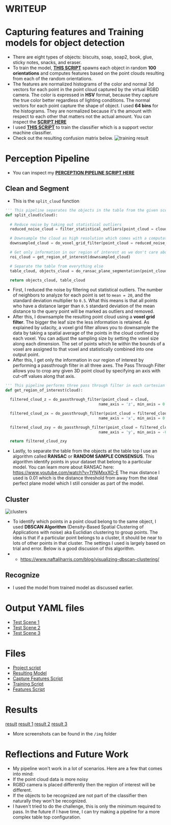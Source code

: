 # WRITEUP

# Capturing features and Training models for object detection
- There are eight types of objects: biscuits, soap, soap2, book, glue, sticky notes, snacks, and eraser. 
- To train the model, 
[**THIS SCRIPT**](https://github.com/mithi/perception-pr2/blob/master/src/sensor_stick/scripts/capture_features.py)
spawns each object in random **100 orientations** and computes features based on the point clouds 
resulting from each of the random orientations.
- The features are normalized histograms of the color and normal 3d vectors for each point in the point cloud
captured by the virtual RGBD camera. The color is expressed in **HSV** format, because they capture the true color better
regardless of lighting conditions. The normal vectors for each point capture the shape of object. I used **64 bins**
for the histograms. They are normalized because it's the amount with respect to each other that matters not the actual amount. 
You can inspect the 
[**SCRIPT HERE**](https://github.com/mithi/perception-pr2/blob/master/src/sensor_stick/src/sensor_stick/features.py)
- I used 
[**THIS SCRIPT**](https://github.com/mithi/perception-pr2/blob/master/src/sensor_stick/scripts/train_svm.py)
to train the classifier which is a support vector machine classifier. 
- Check out the resulting confusion matrix below. 
![training result](https://github.com/mithi/perception-pr2/blob/master/img/confusion-matrix.png)

# Perception Pipeline
- You can inspect my
[**PERCEPTION PIPELINE SCRIPT HERE**](https://github.com/mithi/perception-pr2/blob/master/src/RoboND-Perception-Project/pr2_robot/scripts/project.py)


## Clean and Segment
- This is the `split_cloud` function
``` python
''' This pipeline separates the objects in the table from the given scene '''
def split_cloud(cloud):
  
  # Reduce noise by taking out statistical outliers
  reduced_noise_cloud = filter_statistical_outliers(point_cloud = cloud, mean = 20, stdev = 0.5)

  # Downsample the cloud as high resolution which comes with a computation cost
  downsampled_cloud = do_voxel_grid_filter(point_cloud = reduced_noise_cloud, LEAF_SIZE = 0.005)

  # Get only information in our region of interest as we don't care about the other parts
  roi_cloud = get_region_of_interest(downsampled_cloud)

  # Separate the table from everything else
  table_cloud, objects_cloud = do_ransac_plane_segmentation(point_cloud = roi_cloud, max_distance = 0.01)

  return objects_cloud, table_cloud
```
- First, I reduced the noise by filtering out statistical outliers. 
 The number of neighbors to analyze for each point is set to `mean = 20`, and the standard deviation multiplier to `0.5`. 
 What this means is that all points who have a distance larger than `0.5` standard deviation of the mean distance to the 
 query point will be marked as outliers and removed.
- After this, I downsample the resulting point cloud using a **voxel grid filter**.
The bigger the leaf size the less information is retained. As explained by udacity, a voxel grid filter allows you to
downsample the data by taking a spatial average of the points in the cloud confined by each voxel. 
You can adjust the sampling size by setting the voxel size along each dimension. 
The set of points which lie within the bounds of a voxel are assigned to that voxel and
statistically combined into one output point.
- After this, I get only the information in our region of interest by performing a passthrough filter in all three axes. 
The Pass Through Filter allows you to crop any given 3D point cloud by specifying an axis with cut-off values along that axis. 
```python
''' This pipeline performs three pass through filter in each cartesian axis '''
def get_region_of_interest(cloud):

  filtered_cloud_z = do_passthrough_filter(point_cloud = cloud, 
                                         name_axis = 'z', min_axis = 0.6, max_axis = 1.3)

  filtered_cloud_zx = do_passthrough_filter(point_cloud = filtered_cloud_z, 
                                         name_axis = 'x', min_axis = 0.3, max_axis = 1.0)

  filtered_cloud_zxy = do_passthrough_filter(point_cloud = filtered_cloud_zx, 
                                         name_axis = 'y', min_axis = -0.5, max_axis = 0.5)

  return filtered_cloud_zxy
```
- Lastly, to separate the table from the objects at the table top I use an algorithm called **RANSAC** or 
**RANDOM SAMPLE CONSENSUS**. This algorithm identify points in your dataset that belong to a particular model.
You can learn more about RANSAC here: https://www.youtube.com/watch?v=1YNjMxxXO-E
The max distance I used is 0.01 which is the distance threshold from away from the ideal perfect 
plane model which I still consider as part of the model.

## Cluster
![clusters](https://github.com/mithi/perception-pr2/blob/master/img/clusters.png)
-  To identify which points in a point cloud belong to the same object, I used **DBSCAN  Algorithm** (Density-Based Spatial Clustering of Applications with noise) 
    aka Euclidian clustering to group points. 
    The idea is that if a particular point belongs to a cluster, it should be near to lots of other points in that cluster.
    The settings I used is largely based on trial and error.
    Below is a good discusion of this algorithm.
- - https://www.naftaliharris.com/blog/visualizing-dbscan-clustering/

## Recognize
- I used the model from trained model as discussed earlier. 

# Output YAML files
- [Test Scene 1](https://github.com/mithi/perception-pr2/blob/master/src/RoboND-Perception-Project/pr2_robot/scripts/output_1.yaml)
- [Test Scene 2](https://github.com/mithi/perception-pr2/blob/master/src/RoboND-Perception-Project/pr2_robot/scripts/output_2.yaml)
- [Test Scene 3](https://github.com/mithi/perception-pr2/blob/master/src/RoboND-Perception-Project/pr2_robot/scripts/output_3.yaml)

# Files 
- [Project script](https://github.com/mithi/perception-pr2/blob/master/src/RoboND-Perception-Project/pr2_robot/scripts/project.py)
- [Resulting Model](https://raw.githubusercontent.com/mithi/perception-pr2/master/src/RoboND-Perception-Project/pr2_robot/scripts/model.sav)
- [Capture Features Script](https://github.com/mithi/perception-pr2/blob/master/src/sensor_stick/scripts/capture_features.py)
- [Training Script](https://github.com/mithi/perception-pr2/blob/master/src/sensor_stick/scripts/train_svm.py)
- [Features Script](https://github.com/mithi/perception-pr2/blob/master/src/sensor_stick/src/sensor_stick/features.py)

# Results
[result](https://github.com/mithi/perception-pr2/blob/master/img/label_test3.png)
[result 1](https://github.com/mithi/perception-pr2/blob/master/img/test1.png)
[result 2](https://github.com/mithi/perception-pr2/blob/master/img/test2.png)
[result 3](https://github.com/mithi/perception-pr2/blob/master/img/test3.png)
- More screenshots can be found in the `/img` folder

# Reflections and Future Work
- My pipeline won't work in a lot of scenarios. Here are a few that comes into mind:
- If the point cloud data is more noisy
- RGBD camera is placed differently then the region of interest will be different. 
- If the objects to be recognized are not part of the classifier then naturally they won't be recognized. 
- I haven't tried to do the challenge, this is only the minimum required to pass. In the future if I have time, I can 
try making a pipeline for a more complex table top configuration.
